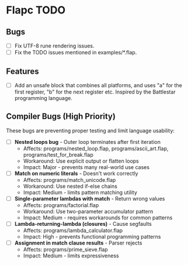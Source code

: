 # Flapc TODO

## Bugs

- [ ] Fix UTF-8 rune rendering issues.
- [ ] Fix the TODO issues mentioned in examples/*.flap.

## Features

- [ ] Add an unsafe block that combines all platforms, and uses "a" for the first register, "b" for the next register etc.
      Inspired by the Battlestar programming language.

## Compiler Bugs (High Priority)

These bugs are preventing proper testing and limit language usability:

- [ ] **Nested loops bug** - Outer loop terminates after first iteration
  - Affects: programs/nested_loop.flap, programs/ascii_art.flap, programs/test_for_break.flap
  - Workaround: Use explicit output or flatten loops
  - Impact: Major - prevents many real-world use cases
- [ ] **Match on numeric literals** - Doesn't work correctly
  - Affects: programs/match_unicode.flap
  - Workaround: Use nested if-else chains
  - Impact: Medium - limits pattern matching utility
- [ ] **Single-parameter lambdas with match** - Return wrong values
  - Affects: programs/factorial.flap
  - Workaround: Use two-parameter accumulator pattern
  - Impact: Medium - requires workarounds for common patterns
- [ ] **Lambda-returning-lambda (closures)** - Cause segfaults
  - Affects: programs/lambda_calculator.flap
  - Impact: High - prevents functional programming patterns
- [ ] **Assignment in match clause results** - Parser rejects
  - Affects: programs/prime_sieve.flap
  - Impact: Medium - limits expressiveness
